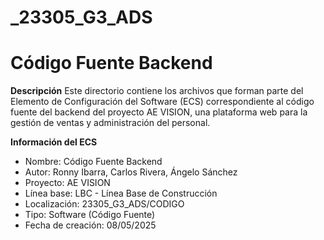 # _23305_G3_ADS

# Código Fuente Backend
**Descripción**
Este directorio contiene los archivos que forman parte del Elemento de Configuración del Software (ECS) correspondiente al código fuente del backend del proyecto AE VISION, una plataforma web para la gestión de ventas y administración del personal.

**Información del ECS**


* Nombre: Código Fuente Backend
* Autor: Ronny Ibarra, Carlos Rivera, Ángelo Sánchez
* Proyecto: AE VISION
* Línea base: LBC - Línea Base de Construcción
* Localización: 23305_G3_ADS/CODIGO
* Tipo: Software (Código Fuente)
* Fecha de creación: 08/05/2025


